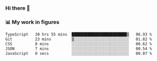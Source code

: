 ### Hi there 👋

### 📊 My work in figures

<!--START_SECTION:waka-->

```txt
TypeScript   20 hrs 55 mins  ████████████████████████▒   96.93 %
Git          23 mins         ▒░░░░░░░░░░░░░░░░░░░░░░░░   01.82 %
CSS          8 mins          ░░░░░░░░░░░░░░░░░░░░░░░░░   00.62 %
JSON         7 mins          ░░░░░░░░░░░░░░░░░░░░░░░░░   00.54 %
JavaScript   0 secs          ░░░░░░░░░░░░░░░░░░░░░░░░░   00.07 %
```

<!--END_SECTION:waka-->
